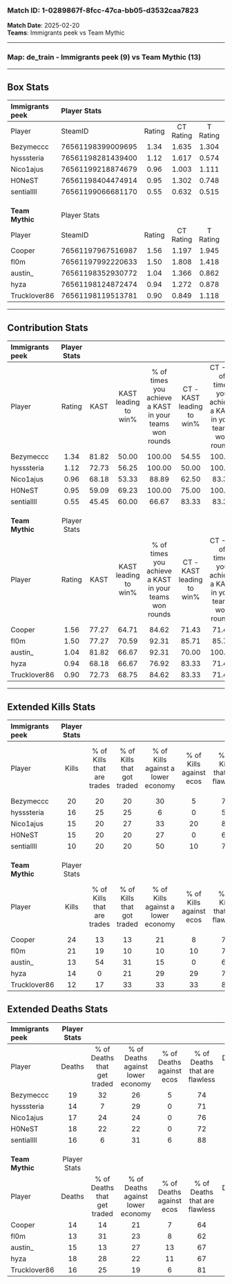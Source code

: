 ### Match ID: 1-0289867f-8fcc-47ca-bb05-d3532caa7823  
**Match Date**: 2025-02-20  
**Teams**: Immigrants peek vs Team Mythic  

---  

### **Map**: de_train - Immigrants peek (9) vs Team Mythic (13)  
---  

## Box Stats  

| **Immigrants peek** | Player Stats      |        |           |          |       |       |       |         |        |      |     |
| :- | :- | :-: | :-: | :-: | :-: | :-: | :-: | :-: | :-: | :-: | :-: |
| Player              | SteamID           | Rating | CT Rating | T Rating | KAST  |  ADR  | Kills | Assists | Deaths | K/D  | HS% |
| Bezymeccc           | 76561198399009695 |  1.34  |   1.635   |  1.304   | 81.82 | 100.5 |  20   |    7    |   19   | 1.05 | 70  |
| hysssteria          | 76561198281439400 |  1.12  |   1.617   |  0.574   | 72.73 | 72.7  |  16   |    1    |   14   | 1.14 | 62  |
| Nico1ajus           | 76561199218874679 |  0.96  |   1.003   |  1.111   | 68.18 | 65.4  |  15   |    2    |   17   | 0.88 | 40  |
| H0NeST              | 76561198404474914 |  0.95  |   1.302   |  0.748   | 59.09 | 86.0  |  15   |    7    |   18   | 0.83 | 93  |
| sentiallll          | 76561199066681170 |  0.55  |   0.632   |  0.515   | 45.45 | 46.5  |  10   |    1    |   16   | 0.63 | 70  |
|                     |                   |        |           |          |       |       |       |         |        |      |     |
|                     |                   |        |           |          |       |       |       |         |        |      |     |
|                     |                   |        |           |          |       |       |       |         |        |      |     |
| **Team Mythic**     | Player Stats      |        |           |          |       |       |       |         |        |      |     |
| Player              | SteamID           | Rating | CT Rating | T Rating | KAST  |  ADR  | Kills | Assists | Deaths | K/D  | HS% |
| Cooper              | 76561197967516987 |  1.56  |   1.197   |  1.945   | 77.27 | 99.5  |  24   |    2    |   14   | 1.71 | 33  |
| fl0m                | 76561197992220633 |  1.50  |   1.808   |  1.418   | 77.27 | 102.1 |  21   |    8    |   13   | 1.62 | 66  |
| austin_             | 76561198352930772 |  1.04  |   1.366   |  0.862   | 81.82 | 64.0  |  13   |    7    |   15   | 0.87 | 46  |
| hyza                | 76561198124872474 |  0.94  |   1.272   |  0.878   | 68.18 | 75.0  |  14   |    5    |   18   | 0.78 | 57  |
| Trucklover86        | 76561198119513781 |  0.90  |   0.849   |  1.118   | 72.73 | 64.0  |  12   |    4    |   16   | 0.75 | 91  |
---  

## Contribution Stats  

| **Immigrants peek** | Player Stats |       |                      |                                                        |                           |                                                             |                          |                                                            |
| :- | :-: | :-: | :-: | :-: | :-: | :-: | :-: | :-: |
| Player              |    Rating    | KAST  | KAST leading to win% | % of times you achieve a KAST in your teams won rounds | CT - KAST leading to win% | CT - % of times you achieve a KAST in your teams won rounds | T - KAST leading to win% | T - % of times you achieve a KAST in your teams won rounds |
| Bezymeccc           |     1.34     | 81.82 |        50.00         |                         100.00                         |           54.55           |                           100.00                            |          42.86           |                           100.00                           |
| hysssteria          |     1.12     | 72.73 |        56.25         |                         100.00                         |           50.00           |                           100.00                            |          75.00           |                           100.00                           |
| Nico1ajus           |     0.96     | 68.18 |        53.33         |                         88.89                          |           62.50           |                            83.33                            |          42.86           |                           100.00                           |
| H0NeST              |     0.95     | 59.09 |        69.23         |                         100.00                         |           75.00           |                           100.00                            |          60.00           |                           100.00                           |
| sentiallll          |     0.55     | 45.45 |        60.00         |                         66.67                          |           83.33           |                            83.33                            |          25.00           |                           33.33                            |
|                     |              |       |                      |                                                        |                           |                                                             |                          |                                                            |
|                     |              |       |                      |                                                        |                           |                                                             |                          |                                                            |
|                     |              |       |                      |                                                        |                           |                                                             |                          |                                                            |
| **Team Mythic**     | Player Stats |       |                      |                                                        |                           |                                                             |                          |                                                            |
| Player              |    Rating    | KAST  | KAST leading to win% | % of times you achieve a KAST in your teams won rounds | CT - KAST leading to win% | CT - % of times you achieve a KAST in your teams won rounds | T - KAST leading to win% | T - % of times you achieve a KAST in your teams won rounds |
| Cooper              |     1.56     | 77.27 |        64.71         |                         84.62                          |           71.43           |                            71.43                            |          60.00           |                           100.00                           |
| fl0m                |     1.50     | 77.27 |        70.59         |                         92.31                          |           85.71           |                            85.71                            |          60.00           |                           100.00                           |
| austin_             |     1.04     | 81.82 |        66.67         |                         92.31                          |           70.00           |                           100.00                            |          62.50           |                           83.33                            |
| hyza                |     0.94     | 68.18 |        66.67         |                         76.92                          |           83.33           |                            71.43                            |          55.56           |                           83.33                            |
| Trucklover86        |     0.90     | 72.73 |        68.75         |                         84.62                          |           83.33           |                            71.43                            |          60.00           |                           100.00                           |
---  

## Extended Kills Stats  

| **Immigrants peek** | Player Stats |                            |                            |                                    |                         |                              |                                 |                                       |                    |           |
| :- | :-: | :-: | :-: | :-: | :-: | :-: | :-: | :-: | :-: | :-: |
| Player              |    Kills     | % of Kills that are trades | % of Kills that got traded | % of Kills against a lower economy | % of Kills against ecos | % of Kills that are flawless | % of Kills that are close duels | % of Kills that are assisted by flash | Pistol Round Kills | AWP Kills |
| Bezymeccc           |      20      |             20             |             20             |                 30                 |            5            |              75              |                5                |                   0                   |         1          |     0     |
| hysssteria          |      16      |             25             |             25             |                 6                  |            0            |              56              |               19                |                   0                   |         1          |     0     |
| Nico1ajus           |      15      |             20             |             27             |                 33                 |           20            |              80              |                0                |                   0                   |         2          |     4     |
| H0NeST              |      15      |             20             |             20             |                 27                 |            0            |              60              |                7                |                   7                   |         1          |     0     |
| sentiallll          |      10      |             20             |             20             |                 50                 |           10            |              70              |                0                |                   0                   |         1          |     0     |
|                     |              |                            |                            |                                    |                         |                              |                                 |                                       |                    |           |
|                     |              |                            |                            |                                    |                         |                              |                                 |                                       |                    |           |
|                     |              |                            |                            |                                    |                         |                              |                                 |                                       |                    |           |
| **Team Mythic**     | Player Stats |                            |                            |                                    |                         |                              |                                 |                                       |                    |           |
| Player              |    Kills     | % of Kills that are trades | % of Kills that got traded | % of Kills against a lower economy | % of Kills against ecos | % of Kills that are flawless | % of Kills that are close duels | % of Kills that are assisted by flash | Pistol Round Kills | AWP Kills |
| Cooper              |      24      |             13             |             13             |                 21                 |            8            |              79              |                0                |                   4                   |         2          |    16     |
| fl0m                |      21      |             19             |             10             |                 10                 |           10            |              76              |                5                |                   0                   |         6          |     0     |
| austin_             |      13      |             54             |             31             |                 15                 |            0            |              69              |                0                |                  15                   |         0          |     1     |
| hyza                |      14      |             0              |             21             |                 29                 |           29            |              71              |                0                |                   7                   |         1          |     0     |
| Trucklover86        |      12      |             17             |             33             |                 33                 |           33            |              83              |                0                |                   8                   |         0          |     0     |
## Extended Deaths Stats  

| **Immigrants peek** | Player Stats |                             |                                   |                          |                               |                            |                           |               |
| :- | :-: | :-: | :-: | :-: | :-: | :-: | :-: | :-: |
| Player              |    Deaths    | % of Deaths that get traded | % of Deaths against lower economy | % of Deaths against ecos | % of Deaths that are flawless | % of Deaths that are close | % of Deaths while blinded | Deaths to AWP |
| Bezymeccc           |      19      |             32              |                26                 |            5             |              74               |             0              |            16             |       4       |
| hysssteria          |      14      |              7              |                29                 |            0             |              71               |             7              |             0             |       3       |
| Nico1ajus           |      17      |             24              |                24                 |            0             |              76               |             0              |             6             |       4       |
| H0NeST              |      18      |             22              |                22                 |            0             |              72               |             0              |             6             |       1       |
| sentiallll          |      16      |              6              |                31                 |            6             |              88               |             0              |             0             |       5       |
|                     |              |                             |                                   |                          |                               |                            |                           |               |
|                     |              |                             |                                   |                          |                               |                            |                           |               |
|                     |              |                             |                                   |                          |                               |                            |                           |               |
| **Team Mythic**     | Player Stats |                             |                                   |                          |                               |                            |                           |               |
| Player              |    Deaths    | % of Deaths that get traded | % of Deaths against lower economy | % of Deaths against ecos | % of Deaths that are flawless | % of Deaths that are close | % of Deaths while blinded | Deaths to AWP |
| Cooper              |      14      |             14              |                21                 |            7             |              64               |             7              |             0             |       0       |
| fl0m                |      13      |             31              |                23                 |            8             |              62               |             15             |             0             |       0       |
| austin_             |      15      |             13              |                27                 |            13            |              67               |             13             |             0             |       0       |
| hyza                |      18      |             28              |                22                 |            11            |              67               |             0              |             0             |       3       |
| Trucklover86        |      16      |             25              |                19                 |            6             |              81               |             0              |             6             |       1       |
